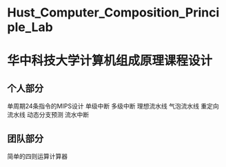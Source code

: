 # Hust_Computer_Composition_Principle_Lab
# 华中科技大学计算机组成原理课程设计
## 个人部分
单周期24条指令的MIPS设计
单级中断
多级中断
理想流水线
气泡流水线
重定向流水线
动态分支预测
流水中断

## 团队部分
简单的四则运算计算器
